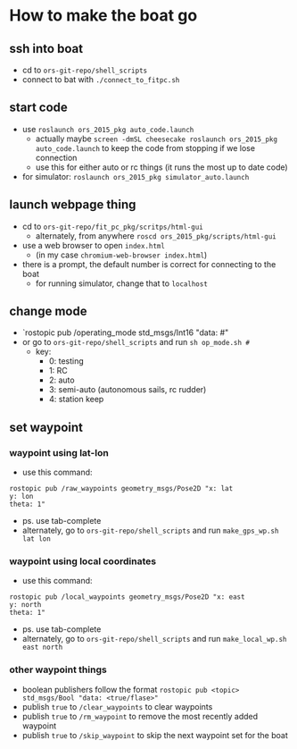 # How to make the boat go

## ssh into boat
- cd to `ors-git-repo/shell_scripts`
- connect to bat with `./connect_to_fitpc.sh`

## start code
- use `roslaunch ors_2015_pkg auto_code.launch`
  - actually maybe `screen -dmSL cheesecake roslaunch ors_2015_pkg auto_code.launch` to keep the code from stopping if we lose connection
  - use this for either auto or rc things (it runs the most up to date code)
- for simulator: `roslaunch ors_2015_pkg simulator_auto.launch`

## launch webpage thing
- cd to `ors-git-repo/fit_pc_pkg/scritps/html-gui`
  - alternately, from anywhere `roscd ors_2015_pkg/scripts/html-gui`
- use a web browser to open `index.html`
  - (in my case `chromium-web-browser index.html`)
- there is a prompt, the default number is correct for connecting to the boat
  - for running simulator, change that to `localhost`

## change mode
- `rostopic pub /operating_mode std_msgs/Int16 "data: #"
- or go to `ors-git-repo/shell_scripts` and run `sh op_mode.sh #`
  - key:
    - 0: testing
    - 1: RC
    - 2: auto
    - 3: semi-auto (autonomous sails, rc rudder)
    - 4: station keep

## set waypoint

### waypoint using lat-lon
- use this command:
``` 
rostopic pub /raw_waypoints geometry_msgs/Pose2D "x: lat 
y: lon 
theta: 1"
```
- ps. use tab-complete
- alternately, go to `ors-git-repo/shell_scripts` and run `make_gps_wp.sh lat lon`

### waypoint using local coordinates
- use this command:
```
rostopic pub /local_waypoints geometry_msgs/Pose2D "x: east
y: north
theta: 1"
```
- ps. use tab-complete
- alternately, go to `ors-git-repo/shell_scripts` and run `make_local_wp.sh east north`

### other waypoint things
- boolean publishers follow the format `rostopic pub <topic> std_msgs/Bool "data: <true/flase>"`
- publish `true` to `/clear_waypoints` to clear waypoints
- publish `true` to `/rm_waypoint` to remove the most recently added waypoint
- publish `true` to `/skip_waypoint` to skip the next waypoint set for the boat